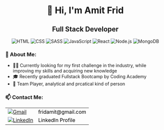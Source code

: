 <h1 align="center">👋 Hi, I'm Amit Frid</h1>
<h2 align="center">Full Stack Developer</h2>

<p align="center">
  <img src="https://img.icons8.com/color/48/000000/html-5.png" alt="HTML"/>
  <img src="https://img.icons8.com/color/48/000000/css3.png" alt="CSS"/>
  <img src="https://img.icons8.com/color/48/000000/sass.png" alt="SASS"/>
  <img src="https://img.icons8.com/color/48/000000/javascript.png" alt="JavaScript"/>
  <img src="https://img.icons8.com/plasticine/48/000000/react.png" alt="React"/>
  <img src="https://img.icons8.com/color/48/000000/nodejs.png" alt="Node.js"/>
  <img src="https://img.icons8.com/color/48/000000/mongodb.png" alt="MongoDB"/>
</p>

<h3>🌟 About Me:</h3>
<ul>
  <li>👨‍💻 Currently looking for my first challenge in the industry, while improving my skills and acquiring new knowledge</li>
  <li>🎓 Recently graduated Fullstack Bootcamp by Coding Academy</li>
  <li>🎯 Team Player, analytical and prcatical kind of person</li>
</ul>

<h3>📫 Contact Me:</h3>
<table>
  <tr>
    <td><a href="mailto:fridamit@gmail.com"><img src="https://img.icons8.com/color/48/000000/gmail.png" alt="Gmail" style="vertical-align: middle;" /></a></td>
    <td><a href="mailto:fridamit@gmail.com" style="vertical-align: middle; text-decoration: none; color: black;">fridamit@gmail.com</a></td>
  </tr>
  <tr>
    <td><a href="https://www.linkedin.com/in/amit-frid/"><img src="https://img.icons8.com/fluent/48/000000/linkedin.png" alt="LinkedIn" style="vertical-align: middle;" /></a></td>
    <td><a href="https://www.linkedin.com/in/amit-frid-26b415214//" style="vertical-align: middle; text-decoration: none; color: black;">LinkedIn Profile</a></td>
  </tr>
</table>
